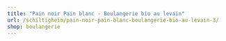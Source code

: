```yaml
---
title: "Pain noir Pain blanc - Boulangerie bio au levain"
url: /schiltigheim/pain-noir-pain-blanc-boulangerie-bio-au-levain-3/
shop: boulangerie
---
```

